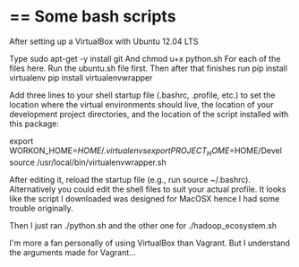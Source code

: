 ==
Some bash scripts
===

After setting up a VirtualBox with Ubuntu 12.04 LTS
 
Type 
sudo apt-get -y install git
And 
chmod u+x python.sh 
For each of the files here.
Run the ubuntu.sh file first. 
Then after that finishes run
pip install virtualenv 
pip install virtualenvwrapper



Add three lines to your shell startup file (.bashrc, .profile, etc.) to set the location where the virtual environments should live, the location of your development project directories, and the location of the script installed with this package:

export WORKON_HOME=$HOME/.virtualenvs
export PROJECT_HOME=$HOME/Devel
source /usr/local/bin/virtualenvwrapper.sh

After editing it, reload the startup file (e.g., run source ~/.bashrc).
Alternatively you could edit the shell files to suit your actual profile. It looks like the script I downloaded was designed for MacOSX hence I had some trouble originally. 

Then I just ran ./python.sh and the other one for ./hadoop_ecosystem.sh

I'm more a fan personally of using VirtualBox than Vagrant. But I understand the arguments made for Vagrant...

